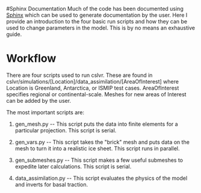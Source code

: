 #Sphinx Documentation
Much of the code has been documented using [Sphinx](http://www.sphinx-doc.org/en/stable/) which can be used to generate documentation by the user. Here I provide an introduction to the four basic run scripts and how they can be used to change parameters in the model. This is by no means an exhaustive guide.

# Workflow
There are four scripts used to run cslvr. These are found in cslvr/simulations/[Location]/data_assimilation/[AreaOfInterest] where Location is Greenland, Antarctica, or ISMIP test cases. AreaOfInterest specifies regional or continental-scale. Meshes for new areas of Interest can be added by the user.

The most important scripts are:

1. gen_mesh.py -- This script puts the data into finite elements for a particular projection. This script is serial.

2. gen_vars.py -- This script takes the "brick" mesh and puts data on the mesh to turn it into a realistic ice sheet. This script runs in parallel.

3. gen_submeshes.py -- This script makes a few useful submeshes to expedite later calculations. This script is serial.

4. data_assimilation.py -- This script evaluates the physics of the model and inverts for basal traction.


